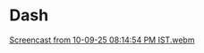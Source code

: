 # Dash
[Screencast from 10-09-25 08:14:54 PM IST.webm](https://github.com/user-attachments/assets/b4436724-c583-470e-af01-58f08c6dd561)

